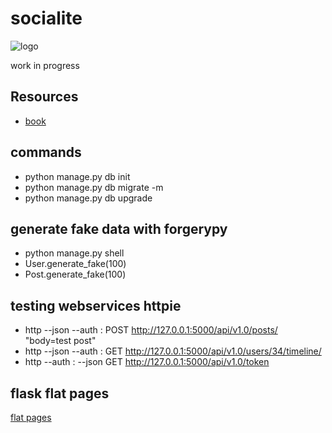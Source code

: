 # socialite
![logo](https://codeship.com/projects/fda370c0-da6c-0134-0795-3a4993b56c58/status?branch=master)

work in progress

## Resources
* [book](https://blog.miguelgrinberg.com/post/the-flask-mega-tutorial-part-i-hello-world/page/5)


## commands
* python manage.py db init
* python manage.py db migrate -m <migration example>
* python manage.py db upgrade

## generate fake data with forgerypy
* python manage.py shell
* User.generate_fake(100)
* Post.generate_fake(100)

## testing webservices httpie
* http --json --auth <email>:<password> POST http://127.0.0.1:5000/api/v1.0/posts/ "body=test post"
* http --json --auth : GET http://127.0.0.1:5000/api/v1.0/users/34/timeline/
* http --auth <email>:<password> --json GET http://127.0.0.1:5000/api/v1.0/token

## flask flat pages
[flat pages](https://pythonhosted.org/Flask-FlatPages/)
